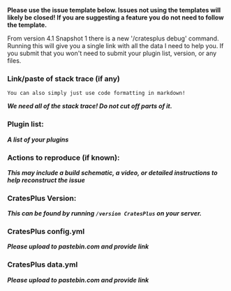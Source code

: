 **Please use the issue template below. Issues not using the templates will likely be closed! If you are suggesting a feature you do not need to follow the template.**

From version 4.1 Snapshot 1 there is a new '/cratesplus debug' command. Running this will give you a single link with all the data I need to help you. If you submit that you won't need to submit your plugin list, version, or any files.

### Link/paste of stack trace (if any)

    You can also simply just use code formatting in markdown!
___We need all of the stack trace! Do not cut off parts of it.___

### Plugin list:
___A list of your plugins___

### Actions to reproduce (if known):
___This may include a build schematic, a video, or detailed instructions to help reconstruct the issue___

### CratesPlus Version:
___This can be found by running `/version CratesPlus` on your server.___

### CratesPlus config.yml
___Please upload to pastebin.com and provide link___

### CratesPlus data.yml
___Please upload to pastebin.com and provide link___
